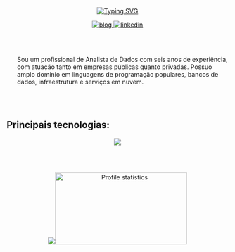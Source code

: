 <div align="center" style="text-align: center;">
  <a href="https://git.io/typing-svg">
    <img src="https://readme-typing-svg.herokuapp.com/?center=true&vCenter=true&color=234BEE&lines=font=Fira+Code&pause=1000&random=false&width=435&lines=Ol%C3%A1+me+chamo+Cleberson;Sou+analista+de+dados+%F0%9F%A4%96;Seja+muito+bem+vindo!+" alt="Typing SVG">
  </a>
</div>

<p align="center">
  
  <a href="https://arktnld.github.io">
    <img src="https://img.shields.io/badge/bio.link-000000%7D?style=for-the-badge&logo=biolink&logoColor=white" alt="blog">
  </a>
  <a href="https://www.linkedin.com/in/arktnld/">
    <img src="https://img.shields.io/badge/LinkedIn-0077B5?style=for-the-badge&logo=linkedin&logoColor=white" alt="linkedin">
  </a>
</p>

<div>
  <br> </br>
  <ul>
    <p>Sou um profissional de Analista de Dados com seis anos de experiência, com atuação tanto em empresas públicas quanto privadas. Possuo amplo domínio em linguagens de programação populares, bancos de dados, infraestrutura e serviços em nuvem.
</p>
  </ul>
</div>

<br><br>

<h2 align="left">Principais tecnologias:</h2>

<div align="center">
  <img src="https://skillicons.dev/icons?i=anaconda,arch,aws,azure,bash,cpp,docker,dynamodb,fastapi,flask,git,graphql,java,js,jenkins,kafka,kubernetes,linux,mongodb,mysql,neovim,opencv,php,postgres,postman,powershell,prometheus,rabbitmq,redhat,sqlite,selenium,terraform,ubuntu,vim&perline=14" />
</div>

<br><br>

<p align="center">
  <img src="https://github-readme-stats-git-masterrstaa-rickstaa.vercel.app/api/top-langs/?username=lucassaguilar&layout=compact&hide_border=true&theme=dracula"><a><img src="https://github-profile-summary-cards.vercel.app/api/cards/stats?username=arktnld&theme=dracula" alt="Profile statistics" width="300px" height="163" style="border: none"></a>
</p>
